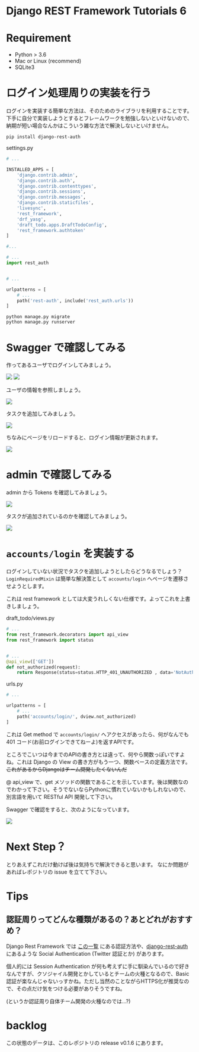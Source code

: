 # Django REST Framework Tutorials 6
# Requirement
- Python > 3.6
- Mac or Linux (recommend)
- SQLite3

# ログイン処理周りの実装を行う
ログインを実装する簡単な方法は、そのためのライブラリを利用することです。下手に自分で実装しようとするとフレームワークを勉強しないといけないので、納期が短い場合なんかはこういう雑な方法で解決しないといけません。

```shell
pip install django-rest-auth
```

settings.py

```python:settings.py
# ...

INSTALLED_APPS = [
    'django.contrib.admin',
    'django.contrib.auth',
    'django.contrib.contenttypes',
    'django.contrib.sessions',
    'django.contrib.messages',
    'django.contrib.staticfiles',
    'livesync',
    'rest_framework',
    'drf_yasg',
    'draft_todo.apps.DraftTodoConfig',
    'rest_framework.authtoken'
]

#...
```

```python:urls.py
# ...
import rest_auth


# ...

urlpatterns = [
    # ...
    path('rest-auth', include('rest_auth.urls'))
]
```

```shell
python manage.py migrate
python manage.py runserver
```

# Swagger で確認してみる
作ってあるユーザでログインしてみましょう。

![](./img/django-rest-login-input.png)
![](./img/django-rest-auth-login.png)

ユーザの情報を参照しましょう。

![](./img/django-rest-login-input.png)

タスクを追加してみましょう。

![](./img/drf-input-auth-task-input.png)

ちなみにページをリロードすると、ログイン情報が更新されます。

![](./img/django-rest-authlogin.png)

# admin で確認してみる

admin から Tokens を確認してみましょう。

![](./img/django-admin-tokens.png)

タスクが追加されているのかを確認してみましょう。

![](./img/django-admin-tasks.png)

# `accounts/login` を実装する
ログインしていない状況でタスクを追加しようとしたらどうなるでしょう？ `LoginRequiredMixin` は簡単な解決策として `accounts/login` へページを遷移させようとします。

これは rest framework としては大変うれしくない仕様です。よってこれを上書きしましょう。

draft_todo/views.py
```python:draft_todo/views.py
# ...
from rest_framework.decorators import api_view
from rest_framework import status


# ...
@api_view(['GET'])
def not_authorized(request):
    return Response(status=status.HTTP_401_UNAUTHORIZED , data='NotAuthenticated')
```

urls.py
```python:urls.py
# ...

urlpatterns = [
    # ...
    path('accounts/login/', dview.not_authorized)
]
```

これは Get method で `accounts/login/` へアクセスがあったら、何がなんでも 401 コード(お前ログインできてねーよ)を返すAPIです。

ところでこいつは今までのAPIの書き方とは違って、何やら関数っぽいですよね。これは Django の View の書き方がもう一つ、関数ベースの定義方法です。~~これがあるからDjangoはチーム開発したくないんだ~~ 

@ api_view で、get メソッドの関数であることを示しています。後は関数なのでわかって下さい。そうでないならPythonに慣れていないかもしれないので、別言語を用いて RESTful API 開発して下さい。

Swagger で確認をすると、次のようになっています。

![](./img/django-rest-login-fail.png)

# Next Step？
とりあえずこれだけ動けば後は気持ちで解決できると思います。
なにか問題があればレポジトリの issue を立てて下さい。

# Tips
## 認証周りってどんな種類があるの？あとどれがおすすめ？
Django Rest Framework では [この一覧](https://www.django-rest-framework.org/api-guide/authentication/#basicauthentication) にある認証方法や、[django-rest-auth](https://django-rest-auth.readthedocs.io/en/latest/index.html) にあるような Social Authentication (Twitter 認証とか) があります。

個人的には Session Authentication が何も考えずに手に馴染んでいるので好きなんですが、クソジャイル開発とかしているとチームの火種となるので、Basic認証が楽なんじゃないっすかね。ただし当然のことながらHTTPS化が推奨なので、その点だけ気をつける必要がありそうですね。

(というか認証周り自体チーム開発の火種なのでは…?)

# backlog

この状態のデータは、このレポジトリの release v0.1.6 にあります。
